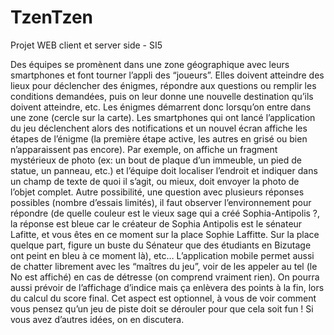 # TzenTzen
Projet WEB client et server side - SI5


Des équipes se promènent dans une zone géographique avec leurs smartphones et font tourner l’appli des “joueurs”. Elles doivent atteindre des lieux pour déclencher des énigmes, répondre aux questions ou remplir les conditions demandées, puis on leur donne une nouvelle destination qu’ils doivent atteindre, etc.
Les énigmes démarrent donc lorsqu’on entre dans une zone (cercle sur la carte). Les smartphones qui ont lancé l’application du jeu déclenchent alors des notifications et un nouvel écran affiche les étapes de l’énigme (la première étape active, les autres en grisé ou bien n’apparaissent pas encore). Par exemple, on affiche un fragment mystérieux de photo (ex: un bout de plaque d’un immeuble, un pied de statue, un panneau, etc.) et l’équipe doit localiser l’endroit et indiquer dans un champ de texte de quoi il s’agit, ou mieux, doit envoyer la photo de l’objet complet. Autre possibilité, une question avec plusieurs réponses possibles (nombre d’essais limités), il faut observer l’environnement pour répondre (de quelle couleur est le vieux sage qui a créé Sophia-Antipolis ?, la réponse est bleue car le créateur de Sophia Antipolis est le sénateur Lafitte, et vous êtes en ce moment sur la place Sophie Laffitte. Sur la place quelque part, figure un buste du Sénateur que des étudiants en Bizutage ont peint en bleu à ce moment là), etc…
L’application mobile permet aussi de chatter librement avec les “maîtres du jeu”, voir de les appeler au tel (le No est affiché) en cas de détresse (on comprend vraiment rien). On pourra aussi prévoir de l’affichage d’indice mais ça enlèvera des points à la fin, lors du calcul du score final. Cet aspect est optionnel, à vous de voir comment vous pensez qu’un jeu de piste doit se dérouler pour que cela soit fun ! Si vous avez d’autres idées, on en discutera. 
